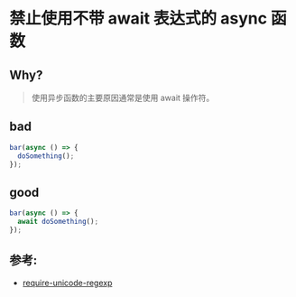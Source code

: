 # 禁止使用不带 await 表达式的 async 函数

## Why?

> 使用异步函数的主要原因通常是使用 await 操作符。

## bad

```js
bar(async () => {
  doSomething();
});
```

## good

```js
bar(async () => {
  await doSomething();
});
```

## 参考:

- [require-unicode-regexp](https://eslint.org/docs/rules/require-unicode-regexp)
